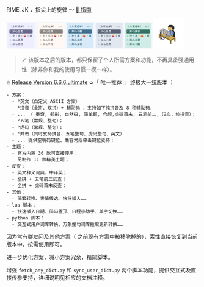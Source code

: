 RIME_JK ，指尖上的旋律 ～ [🍕 指南](https://aituyaa.com/rime_jk-%E6%8C%87%E5%B0%96%E4%B8%8A%E7%9A%84%E6%97%8B%E5%BE%8B/)

<img src='./assets/color.png' width='76%' /><img src='./assets/click.gif' width='16%' />

> 🪄 该版本之后的版本，都只保留了个人所需方案和功能，不再具备强通用性（除非你和我的使用习惯一模一样）。

🔥 [Release Version 6.6.6.ultimate](https://github.com/loveminimal/rime-jk/releases/tag/v6.6.6.ultimate) ➭「 唯一推荐 」 终极大一统版本 ：


```
- 方案：
  - ⁰英文（自定义 ASCII 方案）
  - ¹拼音（全拼、双拼）+ 辅助码 ，支持如下纯拼音及 8 种辅助码，
  - ... （ 墨奇, 鹤形, 自然码, 简单鹤, 仓颉,虎码首末, 五笔前二, 汉心，纯拼音）；
  - ²五笔（常规、整句）；
  - ³虎码（常规、整句）；
  - ⁴并击（同时支持拼音、五笔整句、虎码整句、英文）
  - ... 提供空明码键位、兼容常规串击键位支持；
- 主题：
  - 官方内置 36 款可直接使用；
  - 另制作 11 款精美主题；
- 反查：
  - 英文释义词典、中译英；
  - 全拼 + 五笔前二反查；
  - 全拼 + 虎码首末反查；
- 其他：
  - 简繁转换、表情候选、快符插入……
- lua 脚本：
  - 快速插入日期、简码置顶、日程小助手、单字切换……
- python 脚本：
  - 交互式用户词库转换、万象整句词库拉取更新转换……
```

因为常有群友问及其他方案（ 之前现有方案中被移除掉的），索性直接恢复到当前版本中，按需使用即可。

进一步优化方案，减小方案冗余，精简脚本。

增强 `fetch_any_dict.py` 和 `sync_user_dict.py` 两个脚本功能，提供交互式及直接传参支持，详细说明见相应的文档注释。

